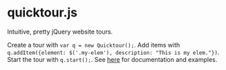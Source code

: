 quicktour.js
============

Intuitive, pretty jQuery website tours.

Create a tour with `var q = new Quicktour();`. Add items with `q.addItem({element: $('.my-elem'), description: "This is my elem."})`. Start the tour with `q.start();`. See [here](http://noahsark769.github.io/quicktour.js/) for documentation and examples.
